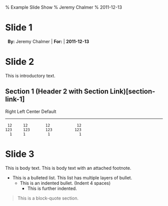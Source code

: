 % Example Slide Show
% Jeremy Chalmer
% 2011-12-13



# Slide 1  

&nbsp; **By:** Jeremy Chalmer |  **For:** | **2011-12-13**

# Slide 2

This is introductory text.

## Section 1 (Header 2 with Section Link)[section-link-1] ##

  Right     Left     Center     Default
-------     ------ ----------   -------
     12     12        12            12
    123     123       123          123
      1     1          1             1


# Slide 3 #


This is body text. This is body text with an attached footnote.

* This is a bulleted list. This list has multiple layers of bullet.
    * This is an indented bullet. (Indent 4 spaces)
        * This is further indented.

> This is a block-quote section. 

